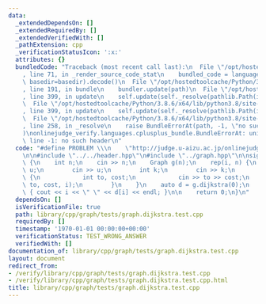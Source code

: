 ```yaml
---
data:
  _extendedDependsOn: []
  _extendedRequiredBy: []
  _extendedVerifiedWith: []
  _pathExtension: cpp
  _verificationStatusIcon: ':x:'
  attributes: {}
  bundledCode: "Traceback (most recent call last):\n  File \"/opt/hostedtoolcache/Python/3.8.6/x64/lib/python3.8/site-packages/onlinejudge_verify/documentation/build.py\"\
    , line 71, in _render_source_code_stat\n    bundled_code = language.bundle(stat.path,\
    \ basedir=basedir).decode()\n  File \"/opt/hostedtoolcache/Python/3.8.6/x64/lib/python3.8/site-packages/onlinejudge_verify/languages/cplusplus.py\"\
    , line 191, in bundle\n    bundler.update(path)\n  File \"/opt/hostedtoolcache/Python/3.8.6/x64/lib/python3.8/site-packages/onlinejudge_verify/languages/cplusplus_bundle.py\"\
    , line 399, in update\n    self.update(self._resolve(pathlib.Path(included), included_from=path))\n\
    \  File \"/opt/hostedtoolcache/Python/3.8.6/x64/lib/python3.8/site-packages/onlinejudge_verify/languages/cplusplus_bundle.py\"\
    , line 399, in update\n    self.update(self._resolve(pathlib.Path(included), included_from=path))\n\
    \  File \"/opt/hostedtoolcache/Python/3.8.6/x64/lib/python3.8/site-packages/onlinejudge_verify/languages/cplusplus_bundle.py\"\
    , line 258, in _resolve\n    raise BundleErrorAt(path, -1, \"no such header\"\
    )\nonlinejudge_verify.languages.cplusplus_bundle.BundleErrorAt: union_find.hpp:\
    \ line -1: no such header\n"
  code: "#define PROBLEM \\\n    \"http://judge.u-aizu.ac.jp/onlinejudge/description.jsp?id=ALDS1_12_C\"\
    \n\n#include \"../../header.hpp\"\n#include \"../graph.hpp\"\n\nsigned main()\
    \ {\n    int n;\n    cin >> n;\n    Graph g(n);\n    rep(i, n) {\n        int\
    \ u;\n        cin >> u;\n        int k;\n        cin >> k;\n        rep(j, k)\
    \ {\n            int to, cost;\n            cin >> to >> cost;\n            g.add_edge(u,\
    \ to, cost, i);\n        }\n    }\n    auto d = g.dijkstra(0);\n    rep(i, n)\
    \ { cout << i << \" \" << d[i] << endl; }\n\n    return 0;\n}\n"
  dependsOn: []
  isVerificationFile: true
  path: library/cpp/graph/tests/graph.dijkstra.test.cpp
  requiredBy: []
  timestamp: '1970-01-01 00:00:00+00:00'
  verificationStatus: TEST_WRONG_ANSWER
  verifiedWith: []
documentation_of: library/cpp/graph/tests/graph.dijkstra.test.cpp
layout: document
redirect_from:
- /verify/library/cpp/graph/tests/graph.dijkstra.test.cpp
- /verify/library/cpp/graph/tests/graph.dijkstra.test.cpp.html
title: library/cpp/graph/tests/graph.dijkstra.test.cpp
---
```

